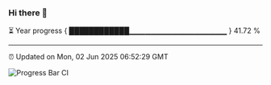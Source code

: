 ### Hi there 👋

⏳ Year progress { ████████████▁▁▁▁▁▁▁▁▁▁▁▁▁▁▁▁▁▁ } 41.72 %

---

⏰ Updated on Mon, 02 Jun 2025 06:52:29 GMT

![Progress Bar CI](https://github.com/IshwaranRudhara/GIT-ACTION/workflows/Progress%20Bar%20CI/badge.svg)
